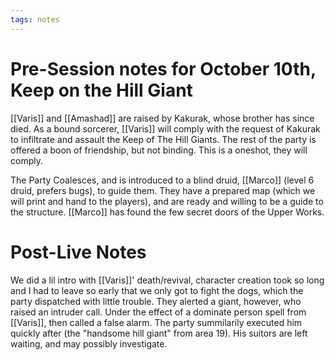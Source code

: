 ```yaml
---
tags: notes
---
```

# Pre-Session notes for October 10th, Keep on the Hill Giant
[[Varis]] and [[Amashad]] are raised by Kakurak, whose brother has since died. As a bound sorcerer, [[Varis]] will comply with the request of Kakurak to infiltrate and assault the Keep of The Hill Giants. The rest of the party is offered a boon of friendship, but not binding. This is a oneshot, they will comply.

The Party Coalesces, and is introduced to a blind druid, [[Marco]] (level 6 druid, prefers bugs), to guide them. They have a prepared map (which we will print and hand to the players), and are ready and willing to be a guide to the structure. [[Marco]] has found the few secret doors of the Upper Works.

# Post-Live Notes
We did a lil intro with [[Varis]]' death/revival, character creation took so long and I had to leave so early that we only got to fight the dogs, which the party dispatched with little trouble. They alerted a giant, however, who raised an intruder call. Under the effect of a dominate person spell from [[Varis]], then called a false alarm. The party summilarily executed him quickly after (the "handsome hill giant" from area 19). His suitors are left waiting, and may possibly investigate.